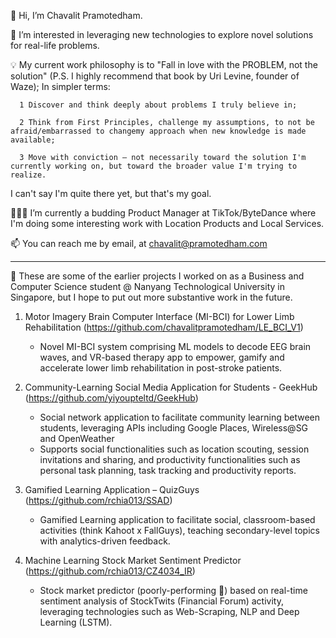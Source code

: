 👋 Hi, I’m Chavalit Pramotedham.

👀 I’m interested in leveraging new technologies to explore novel solutions for real-life problems.

💡 My current work philosophy is to "Fall in love with the PROBLEM, not the solution" (P.S. I highly recommend that book by Uri Levine, founder of Waze); In simpler terms:

      1 Discover and think deeply about problems I truly believe in;
      
      2 Think from First Principles, challenge my assumptions, to not be afraid/embarrassed to changemy approach when new knowledge is made available;
      
      3 Move with conviction – not necessarily toward the solution I'm currently working on, but toward the broader value I'm trying to realize.
      
   I can't say I'm quite there yet, but that's my goal.

👨🏻‍💻 I’m currently a budding Product Manager at TikTok/ByteDance where I'm doing some interesting work with Location Products and Local Services.

📫 You can reach me by email, at chavalit@pramotedham.com

-------------------------------------------------------------------------------------------------------------------------------------------------------------------------------

🌱 These are some of the earlier projects I worked on as a Business and Computer Science student @ Nanyang Technological University in Singapore, but I hope to put out more substantive work in the future.

1. Motor Imagery Brain Computer Interface (MI-BCI) for Lower Limb Rehabilitation (https://github.com/chavalitpramotedham/LE_BCI_V1)
      - Novel MI-BCI system comprising ML models to decode EEG brain waves, and VR-based therapy app to empower, gamify and accelerate lower limb rehabilitation in post-stroke patients.

2. Community-Learning Social Media Application for Students - GeekHub (https://github.com/yiyoupteltd/GeekHub)
      - Social network application to facilitate community learning between students, leveraging APIs including Google Places, Wireless@SG and OpenWeather
      - Supports social functionalities such as location scouting, session invitations and sharing, and productivity functionalities such as personal task planning, task tracking and productivity reports.

3. Gamified Learning Application – QuizGuys (https://github.com/rchia013/SSAD)
      - Gamified Learning application to facilitate social, classroom-based activities (think Kahoot x FallGuys), teaching secondary-level topics with analytics-driven feedback. 

4. Machine Learning Stock Market Sentiment Predictor (https://github.com/rchia013/CZ4034_IR)
      - Stock market predictor (poorly-performing 🫥) based on real-time sentiment analysis of StockTwits (Financial Forum) activity, leveraging technologies such as Web-Scraping, NLP and Deep Learning (LSTM).

<!---
chavalitpramotedham/chavalitpramotedham is a ✨ special ✨ repository because its `README.md` (this file) appears on your GitHub profile.
You can click the Preview link to take a look at your changes.
--->
